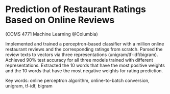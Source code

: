 # Prediction of Restaurant Ratings Based on Online Reviews
(COMS 4771 Machine Learning @Columbia)

Implemented and trained a perceptron-based classifier with a million online restaurant reviews and the corresponding ratings from scratch. Parsed the review texts to vectors via three representations (unigram/tf-idf/bigram). Achieved 90% test accuracy for all three models trained with different representations. Extracted the 10 words that have the most positive weights and the 10 words that have the most negative weights for rating prediction.

Key words: online perceptron algorithm, online-to-batch conversion, unigram, tf-idf, bigram
